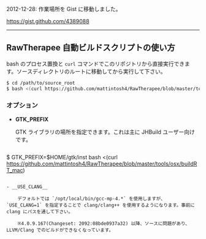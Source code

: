 
2012-12-28: 作業場所を Gist に移動しました。

https://gist.github.com/4389088

***

## RawTherapee 自動ビルドスクリプトの使い方

bash のプロセス置換と `curl` コマンドでこのリポジトリから直接実行できます。ソースディレクトリのルートに移動してから実行して下さい。

```bash
$ cd /path/to/source_root
$ bash <(curl https://github.com/mattintosh4/RawTherapee/blob/master/tools/osx/buildRT_mac)
```

### オプション

- __GTK_PREFIX__
	
	GTK ライブラリの場所を指定できます。これは主に JHBuild ユーザー向けです。
	
	```bash
$ GTK_PREFIX=$HOME/gtk/inst bash <(curl https://github.com/mattintosh4/RawTherapee/blob/master/tools/osx/buildRT_mac)
```

- __USE_CLANG__
	
	デフォルトでは `/opt/local/bin/gcc-mp-4.*` を使用しますが、`USE_CLANG=1` を指定することで clang/clang++ を使用するようになります。事前に clang にパスを通して下さい。
	
	※4.0.9.167(Changeset: 2092:08bde0937a32) 以降、ソースに問題があり、LLVM/Clang でのビルドができなくなっています。